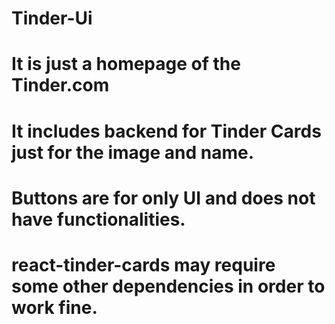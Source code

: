 # Tinder-Ui
# It is just a homepage of the Tinder.com
# It includes backend for Tinder Cards just for the image and name.
# Buttons are for only UI and does not have functionalities.
# react-tinder-cards may require some other dependencies in order to work fine.
